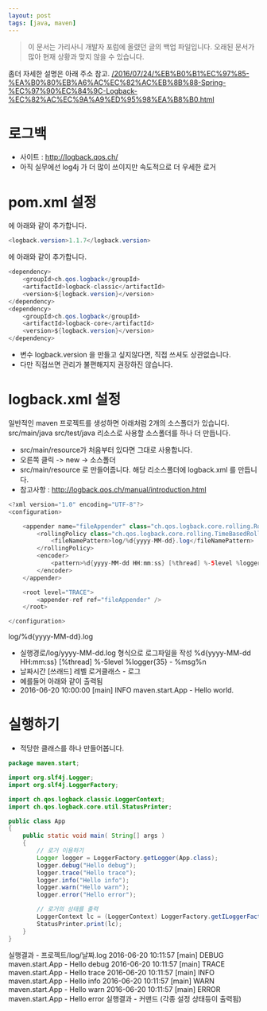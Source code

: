 ```yaml
---
layout: post
tags: [java, maven]
---
```


> 이 문서는 가리사니 개발자 포럼에 올렸던 글의 백업 파일입니다.
오래된 문서가 많아 현재 상황과 맞지 않을 수 있습니다.


좀더 자세한 설명은 아래 주소 참고.
[/2016/07/24/%EB%B0%B1%EC%97%85-%EA%B0%80%EB%A6%AC%EC%82%AC%EB%8B%88-Spring-%EC%97%90%EC%84%9C-Logback-%EC%82%AC%EC%9A%A9%ED%95%98%EA%B8%B0.html](/2016/07/24/%EB%B0%B1%EC%97%85-%EA%B0%80%EB%A6%AC%EC%82%AC%EB%8B%88-Spring-%EC%97%90%EC%84%9C-Logback-%EC%82%AC%EC%9A%A9%ED%95%98%EA%B8%B0.html)

# 로그백
- 사이트 : http://logback.qos.ch/
- 아직 실무에선 log4j 가 더 많이 쓰이지만 속도적으로 더 우세한 로거


# pom.xml 설정
<properties> 에 아래와 같이 추가합니다.
``` java
<logback.version>1.1.7</logback.version>
```
<dependencies> 에 아래와 같이 추가합니다.
``` java
<dependency>
	<groupId>ch.qos.logback</groupId>
	<artifactId>logback-classic</artifactId>
	<version>${logback.version}</version>
</dependency>
<dependency>
	<groupId>ch.qos.logback</groupId>
	<artifactId>logback-core</artifactId>
	<version>${logback.version}</version>
</dependency>
```
- 변수 logback.version 을 만들고 싶지않다면, 직접 쓰셔도 상관없습니다.
- 다만 직접쓰면 관리가 불편해지지 권장하진 않습니다.


# logback.xml 설정
일반적인 maven 프로젝트를 생성하면 아래처럼 2개의 소스폴더가 있습니다.
src/main/java
src/test/java
리소스로 사용할 소스폴더를 하나 더 만듭니다.
- src/main/resource가 처음부터 있다면 그대로 사용합니다.
- 오른쪽 클릭 -> new -> 소스폴더
- src/main/resource 로 만들어줍니다.
해당 리소스폴더에 logback.xml 를 만듭니다.
- 참고사항 : http://logback.qos.ch/manual/introduction.html
``` java
<?xml version="1.0" encoding="UTF-8"?>
<configuration>

	<appender name="fileAppender" class="ch.qos.logback.core.rolling.RollingFileAppender">
		<rollingPolicy class="ch.qos.logback.core.rolling.TimeBasedRollingPolicy">
			<fileNamePattern>log/%d{yyyy-MM-dd}.log</fileNamePattern>
		</rollingPolicy>
		<encoder>
			<pattern>%d{yyyy-MM-dd HH:mm:ss} [%thread] %-5level %logger{35} - %msg%n</pattern>
		</encoder>
	</appender>

	<root level="TRACE">
		<appender-ref ref="fileAppender" />
	</root>

</configuration>
```
<fileNamePattern>log/%d{yyyy-MM-dd}.log</fileNamePattern>
- 실행경로/log/yyyy-MM-dd.log 형식으로 로그파일을 작성
<pattern>%d{yyyy-MM-dd HH:mm:ss} [%thread] %-5level %logger{35} - %msg%n</pattern>
- 날짜시간 [쓰래드] 레벨 로거클래스 - 로그
- 예를들어 아래와 같이 출력됨
- 2016-06-20 10:00:00 [main] INFO  maven.start.App - Hello world.


# 실행하기
- 적당한 클래스를 하나 만들어봅니다.
``` java
package maven.start;

import org.slf4j.Logger;
import org.slf4j.LoggerFactory;

import ch.qos.logback.classic.LoggerContext;
import ch.qos.logback.core.util.StatusPrinter;

public class App
{
    public static void main( String[] args )
    {
    	// 로거 이용하기
    	Logger logger = LoggerFactory.getLogger(App.class);
    	logger.debug("Hello debug");
    	logger.trace("Hello trace");
    	logger.info("Hello info");
    	logger.warn("Hello warn");
    	logger.error("Hello error");

        // 로거의 상태를 출력
        LoggerContext lc = (LoggerContext) LoggerFactory.getILoggerFactory();
        StatusPrinter.print(lc);
    }
}
```
실행결과 - 프로젝트/log/날짜.log
2016-06-20 10:11:57 [main] DEBUG maven.start.App - Hello debug
2016-06-20 10:11:57 [main] TRACE maven.start.App - Hello trace
2016-06-20 10:11:57 [main] INFO  maven.start.App - Hello info
2016-06-20 10:11:57 [main] WARN  maven.start.App - Hello warn
2016-06-20 10:11:57 [main] ERROR maven.start.App - Hello error
실행결과 - 커맨드
(각종 설정 상태등이 출력됨)
